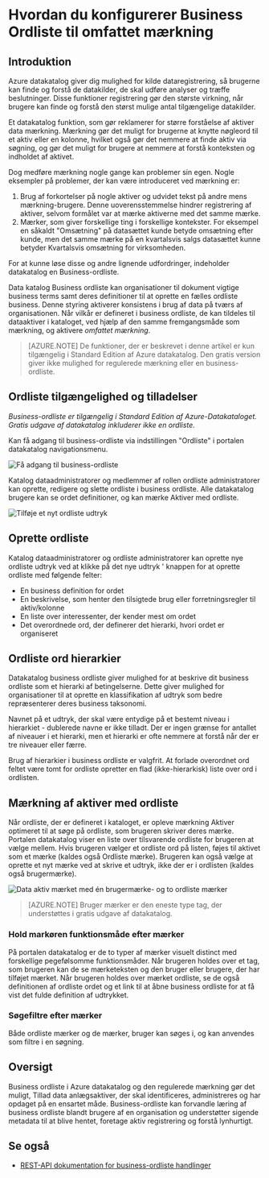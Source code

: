 <properties
    pageTitle="Hvordan du konfigurerer Business ordliste for omfattet mærkning | Microsoft Azure"
    description="Vejledning til artikel fremhævning business ordliste i Azure datakatalog for at definere og bruge en fælles ordliste business mærke registreret dataaktiver."
    services="data-catalog"
    documentationCenter=""
    authors="steelanddata"
    manager="NA"
    editor=""
    tags=""/>
<tags
    ms.service="data-catalog"
    ms.devlang="NA"
    ms.topic="article"
    ms.tgt_pltfrm="NA"
    ms.workload="data-catalog"
    ms.date="09/21/2016"
    ms.author="maroche"/>

# <a name="how-to-set-up-the-business-glossary-for-governed-tagging"></a>Hvordan du konfigurerer Business Ordliste til omfattet mærkning

## <a name="introduction"></a>Introduktion

Azure datakatalog giver dig mulighed for kilde dataregistrering, så brugerne kan finde og forstå de datakilder, de skal udføre analyser og træffe beslutninger. Disse funktioner registrering gør den største virkning, når brugere kan finde og forstå den størst mulige antal tilgængelige datakilder.

Et datakatalog funktion, som gør reklamerer for større forståelse af aktiver data mærkning. Mærkning gør det muligt for brugerne at knytte nøgleord til et aktiv eller en kolonne, hvilket også gør det nemmere at finde aktiv via søgning, og gør det muligt for brugere at nemmere at forstå konteksten og indholdet af aktivet.

Dog medføre mærkning nogle gange kan problemer sin egen. Nogle eksempler på problemer, der kan være introduceret ved mærkning er:

1.  Brug af forkortelser på nogle aktiver og udvidet tekst på andre mens mærkning-brugere. Denne uoverensstemmelse hindrer registrering af aktiver, selvom formålet var at mærke aktiverne med det samme mærke.
2.  Mærker, som giver forskellige ting i forskellige kontekster. For eksempel en såkaldt "Omsætning" på datasættet kunde betyde omsætning efter kunde, men det samme mærke på en kvartalsvis salgs datasættet kunne betyder Kvartalsvis omsætning for virksomheden.  

For at kunne løse disse og andre lignende udfordringer, indeholder datakatalog en Business-ordliste.

Data katalog Business ordliste kan organisationer til dokument vigtige business terms samt deres definitioner til at oprette en fælles ordliste business. Denne styring aktiverer konsistens i brug af data på tværs af organisationen. Når vilkår er defineret i business ordliste, de kan tildeles til dataaktiver i kataloget, ved hjælp af den samme fremgangsmåde som mærkning, og aktivere _omfattet mærkning_.

> [AZURE.NOTE] De funktioner, der er beskrevet i denne artikel er kun tilgængelig i Standard Edition af Azure datakatalog. Den gratis version giver ikke mulighed for regulerede mærkning eller en business-ordliste.

## <a name="glossary-availability-and-privileges"></a>Ordliste tilgængelighed og tilladelser

*Business-ordliste er tilgængelig i Standard Edition af Azure-Datakataloget. Gratis udgave af datakatalog inkluderer ikke en ordliste.*

Kan få adgang til business-ordliste via indstillingen "Ordliste" i portalen datakatalog navigationsmenu.  

![Få adgang til business-ordliste](./media/data-catalog-how-to-business-glossary/01-portal-menu.png)


Katalog dataadministratorer og medlemmer af rollen ordliste administratorer kan oprette, redigere og slette ordliste i business ordliste. Alle datakatalog brugere kan se ordet definitioner, og kan mærke Aktiver med ordliste.

![Tilføje et nyt ordliste udtryk](./media/data-catalog-how-to-business-glossary/02-new-term.png)


## <a name="creating-glossary-terms"></a>Oprette ordliste

Katalog dataadministratorer og ordliste administratorer kan oprette nye ordliste udtryk ved at klikke på det nye udtryk ' knappen for at oprette ordliste med følgende felter:

* En business definition for ordet
* En beskrivelse, som henter den tilsigtede brug eller forretningsregler til aktiv/kolonne
* En liste over interessenter, der kender mest om ordet
* Det overordnede ord, der definerer det hierarki, hvori ordet er organiseret


## <a name="glossary-term-hierarchies"></a>Ordliste ord hierarkier

Datakatalog business ordliste giver mulighed for at beskrive dit business ordliste som et hierarki af betingelserne. Dette giver mulighed for organisationer til at oprette en klassifikation af udtryk som bedre repræsenterer deres business taksonomi.

Navnet på et udtryk, der skal være entydige på et bestemt niveau i hierarkiet - dublerede navne er ikke tilladt. Der er ingen grænse for antallet af niveauer i et hierarki, men et hierarki er ofte nemmere at forstå når der er tre niveauer eller færre.

Brug af hierarkier i business ordliste er valgfrit. At forlade overordnet ord feltet være tomt for ordliste opretter en flad (ikke-hierarkisk) liste over ord i ordlisten.  

## <a name="tagging-assets-with-glossary-terms"></a>Mærkning af aktiver med ordliste

Når ordliste, der er defineret i kataloget, er opleve mærkning Aktiver optimeret til at søge på ordliste, som brugeren skriver deres mærke. Portalen datakatalog viser en liste over tilsvarende ordliste for brugeren at vælge mellem. Hvis brugeren vælger et ordliste ord på listen, føjes til aktivet som et mærke (kaldes også Ordliste mærke). Brugeren kan også vælge at oprette et nyt mærke ved at skrive et udtryk, ikke der er i ordlisten (kaldes også brugermærke).

![Data aktiv mærket med én brugermærke- og to ordliste mærker](./media/data-catalog-how-to-business-glossary/03-tagged-asset.png)

> [AZURE.NOTE] Bruger mærker er den eneste type tag, der understøttes i gratis udgave af datakatalog.

### <a name="hover-behavior-on-tags"></a>Hold markøren funktionsmåde efter mærker
På portalen datakatalog er de to typer af mærker visuelt distinct med forskellige pegefølsomme funktionsmåder. Når brugeren holdes over et tag, som brugeren kan de se mærketeksten og den bruger eller brugere, der har tilføjet mærket. Når brugeren holdes over mærket ordliste, se de også definitionen af ordliste ordet og et link til at åbne business ordliste for at få vist det fulde definition af udtrykket.

### <a name="search-filters-for-tags"></a>Søgefiltre efter mærker
Både ordliste mærker og de mærker, bruger kan søges i, og kan anvendes som filtre i en søgning.

## <a name="summary"></a>Oversigt
Business ordliste i Azure datakatalog og den regulerede mærkning gør det muligt, Tillad data anlægsaktiver, der skal identificeres, administreres og har opdaget på en ensartet måde. Business-ordliste kan forvandle læring af business ordliste blandt brugere af en organisation og understøtter sigende metadata til at blive hentet, foretage aktiv registrering og forstå lynhurtigt.

## <a name="see-also"></a>Se også

- [REST-API dokumentation for business-ordliste handlinger](https://msdn.microsoft.com/library/mt708855.aspx)
